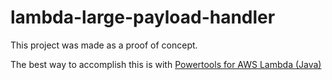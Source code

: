 # lambda-large-payload-handler

This project was made as a proof of concept.

The best way to accomplish this is with [Powertools for AWS Lambda (Java)](https://docs.powertools.aws.dev/lambda/java/utilities/sqs_large_message_handling/)
